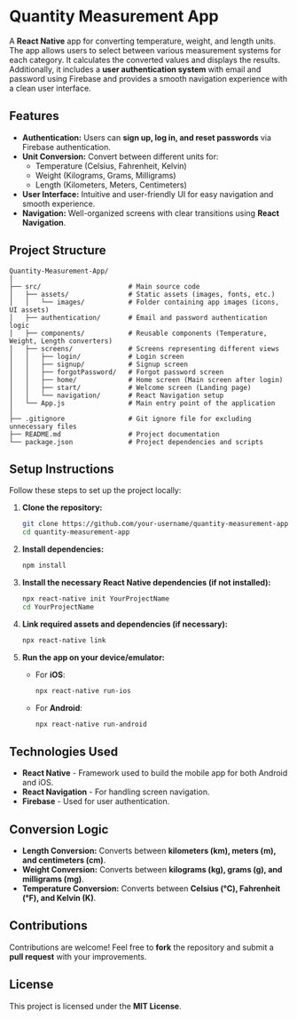 # Quantity Measurement App

A **React Native** app for converting temperature, weight, and length units. The app allows users to select between various measurement systems for each category. It calculates the converted values and displays the results. Additionally, it includes a **user authentication system** with email and password using Firebase and provides a smooth navigation experience with a clean user interface.

## Features

- **Authentication:** Users can **sign up, log in, and reset passwords** via Firebase authentication.
- **Unit Conversion:** Convert between different units for:
  - Temperature (Celsius, Fahrenheit, Kelvin)
  - Weight (Kilograms, Grams, Milligrams)
  - Length (Kilometers, Meters, Centimeters)
- **User Interface:** Intuitive and user-friendly UI for easy navigation and smooth experience.
- **Navigation:** Well-organized screens with clear transitions using **React Navigation**.

## Project Structure

```
Quantity-Measurement-App/
│
├── src/                      # Main source code
│   ├── assets/               # Static assets (images, fonts, etc.)
│   │   └── images/           # Folder containing app images (icons, UI assets)
│   ├── authentication/       # Email and password authentication logic
│   ├── components/           # Reusable components (Temperature, Weight, Length converters)
│   ├── screens/              # Screens representing different views
│   │   ├── login/            # Login screen
│   │   ├── signup/           # Signup screen
│   │   ├── forgotPassword/   # Forgot password screen
│   │   ├── home/             # Home screen (Main screen after login)
│   │   ├── start/            # Welcome screen (Landing page)
│   │   └── navigation/       # React Navigation setup
│   └── App.js                # Main entry point of the application
│
├── .gitignore                # Git ignore file for excluding unnecessary files
├── README.md                 # Project documentation
└── package.json              # Project dependencies and scripts
```

## Setup Instructions

Follow these steps to set up the project locally:

1. **Clone the repository:**
   ```sh
   git clone https://github.com/your-username/quantity-measurement-app.git
   cd quantity-measurement-app
   ```

2. **Install dependencies:**
   ```sh
   npm install
   ```

3. **Install the necessary React Native dependencies (if not installed):**
   ```sh
   npx react-native init YourProjectName
   cd YourProjectName
   ```

4. **Link required assets and dependencies (if necessary):**
   ```sh
   npx react-native link
   ```

5. **Run the app on your device/emulator:**
   - For **iOS**:
     ```sh
     npx react-native run-ios
     ```
   - For **Android**:
     ```sh
     npx react-native run-android
     ```

## Technologies Used

- **React Native** - Framework used to build the mobile app for both Android and iOS.
- **React Navigation** - For handling screen navigation.
- **Firebase** - Used for user authentication.

## Conversion Logic

- **Length Conversion:** Converts between **kilometers (km), meters (m), and centimeters (cm)**.
- **Weight Conversion:** Converts between **kilograms (kg), grams (g), and milligrams (mg)**.
- **Temperature Conversion:** Converts between **Celsius (°C), Fahrenheit (°F), and Kelvin (K)**.

## Contributions

Contributions are welcome! Feel free to **fork** the repository and submit a **pull request** with your improvements.

## License

This project is licensed under the **MIT License**.
